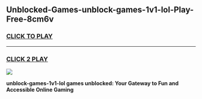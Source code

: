 
## Unblocked-Games-unblock-games-1v1-lol-Play-Free-8cm6v
<h3>
<a href="https://premium76.site?title=unblock-games-1v1-lol&ref=18A1">CLICK TO PLAY</a></h3>
<hr>

<h3>
<a href="https://premium76.site?title=unblock-games-1v1-lol&ref=18A1">CLICK 2 PLAY</a>
  
</h3>

<a href="https://premium76.site?title=unblock-games-1v1-lol&ref=18A1"><img src="https://clearcache.store/games.png"></a>


**unblock-games-1v1-lol games unblocked: Your Gateway to Fun and Accessible Online Gaming**
